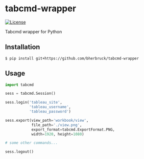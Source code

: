 # tabcmd-wrapper

[license-image]: https://img.shields.io/npm/l/make-coverage-badge.svg
[license-url]: https://opensource.org/licenses/MIT

[![License][license-image]][license-url]

Tabcmd wrapper for Python

## Installation

```text
$ pip install git+https://github.com/bherbruck/tabcmd-wrapper
```

## Usage

```python
import tabcmd

sess = tabcmd.Session()

sess.login('tableau_site',
           'tableau_username',
           'tableau_password')

sess.export(view_path='workbook/view',
            file_path='./view.png',
            export_format=tabcmd.ExportFormat.PNG,
            width=1920, height=1080)

# some other commands...

sess.logout()

```

